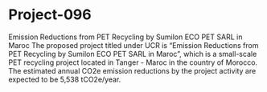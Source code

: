 # Project-096
Emission Reductions from PET Recycling by Sumilon ECO PET SARL in Maroc
The proposed project titled under UCR is “Emission Reductions from PET Recycling by Sumilon ECO PET SARL in Maroc”, 
which is a small-scale PET recycling project located in Tanger - Maroc in the country of Morocco. 
The estimated annual CO2e emission reductions by the project activity are expected to be 5,538 tCO2e/year.
